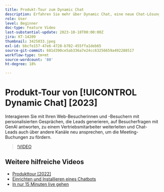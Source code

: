```yaml
---
title: Produkt-Tour zum Dynamic Chat
description: Erfahren Sie mehr über Dynamic Chat, eine neue Chat-Lösung, die von Adobe für Marketing und Vertrieb entwickelt wurde.
role: User
level: Beginner
doc-type: Feature Video
last-substantial-update: 2023-10-18T00:00:00Z
jira: KT-14209
thumbnail: 3425033.jpeg
exl-id: bbcfe157-47e6-4728-b702-455ffa1deb65
source-git-commit: 681d390ce5ab336a7e24cc63256659a492288517
workflow-type: tm+mt
source-wordcount: '80'
ht-degree: 18%

---
```


# Produkt-Tour von [!UICONTROL Dynamic Chat] [2023]

Interagieren Sie mit Ihren Web-Besucherinnen und -Besuchern mit personalisierten Gesprächen, die Leads generieren, auf Besucherfragen mit GenAI antworten, zu einem Vertriebsmitarbeiter weiterleiten und Chat-Leads auch über andere Kanäle neu ansprechen, um die Meeting-Buchungen zu fördern.

>[!VIDEO](https://video.tv.adobe.com/v/3425033/?learn=on)

## Weitere hilfreiche Videos

* [Produkttour [2022]](product-tour-2022.md)
* [Einrichten und Installieren eines Chatbots](setup.md)
* [In nur 15 Minuten live gehen](go-live-in-15-minutes.md)

